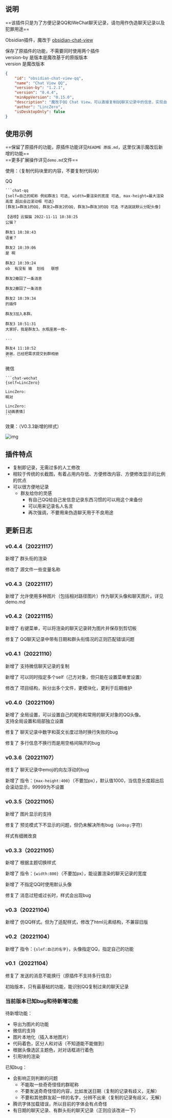 ## 说明

==该插件只是为了方便记录QQ和WeChat聊天记录，请勿用作伪造聊天记录以及犯罪用途==


Obsidian插件，魔改于 [obsidian-chat-view](https://github.com/adifyr/obsidian-chat-view)

保存了原插件的功能，不需要同时使用两个插件<br/>
version-by 是版本是魔改基于的原版版本<br/>
version 是魔改版本

```json
{
	"id": "obsidian-chat-view-qq",
	"name": "Chat View QQ",
	"version-by": "1.2.1",
	"version": "0.4.4",
	"minAppVersion": "0.15.0",
	"description": "魔改于QQ Chat View，可以直接复制QQ聊天记录中的信息，实现自动渲染",
	"author": "LincZero",
	"isDesktopOnly": false
}
```

## 使用示例

==保留了原插件的功能，原插件功能详见`README 原版.md`，这里仅演示魔改后新增的功能==<br/>
==更多扩展操作详见`demo.md`文件==

使用：（复制代码块里的内容，不要复制代码块）<br/>

QQ

````
```chat-qq
{self=自己的昵称 例如群友1 可选, width=要渲染的宽度 可选, max-height=最大渲染高度 超出会边滚动框 可选}
[群友1=群友1的QQ, 群友2=群友2的QQ, 群友3=群友3的QQ 可选 不选就就默认分配头像]

【话唠】云猫猫 2022-11-11 18:38:25  
公猫？  

群友1 10:38:43  
语雀？  

群友2 10:39:06  
是 啊

群友2 10:39:24  
ob  有没有 输  划线   联想  
  
群友2撤回了一条消息  
  
群友2撤回了一条消息  
  
群友2 10:39:34  
的插件  
  
群友3加入本群。  
  
群友3 10:51:31  
大家好，我是群友3。水瓶座男一枚~

...
  
群友4 11:10:52  
谢谢，已经把需求提交到群相册
```
````

微信

````
```chat-wechat
{self=LincZero}

LincZero:
啊对

LincZero:
[动画表情]
```
````

效果：（V0.3.3新增的样式）

![img](README.assets/665IOT2Z[GG{QFY$0M2A}G.png)

## 插件特点

- 复制即记录，无需过多的人工修改
- 相较于传统的长截图，有着占用内存低、方便修改内容、方便修改显示的比例的优点
- 可以很方便地记录
  - 群友给你的灵感
	- 有自己QQ给自己发信息记录东西习惯的可以用这个来备份
	- 可以用来记录名人名言
	- 再次强调，不要用来伪造聊天用于不良用途

## 更新日志

### v0.4.4（20221117）

新增了 群头衔的渲染

修改了 源文件一些变量名称

### v0.4.3（20221117）

新增了 允许使用多种图片（包括相对路径图片）作为聊天头像和聊天图片。详见demo.md

### v0.4.2（20221115）

新增了 右键菜单，可以将渲染的聊天记录转为图片并保存到剪切板

修复了 QQ聊天记录中带有日期和群头衔情况的正则匹配错误问题

### v0.4.1（20221110）

新增了 支持微信聊天记录的复制

新增了 可以同时指定多个self（己方对象，但只能在设置菜单里设置）

修改了 项目结构，拆分出多个文件，更模块化，更利于后期维护


### v0.4.0（20221109）

新增了 全局设置，可以设置自己的昵称和常用的聊天对象的QQ头像。<br>支持全局设置和局部独立设置

修复了 聊天记录中数字和英文长度过场时换行失败的bug

修复了 多行信息不换行而是用空格间隔开的bug


### v0.3.6（20221107）

修复了 聊天记录中emoji的向左浮动的bug

新增了 指令：`{max-height:400}`（不要加px），默认值1000，当信息长度超出后会滚动显示，99999为不设置


### v0.3.5（20221105）

新增了 图片显示的支持

修复了 预览模式下不显示的问题，但仍未解决所有bug（`&nbsp;`字符）

样式有细微改良


### v0.3.3（20221105）

新增了 根据主题切换样式

新增了 指令：`{width:800}`（不要加px），能设置渲染的聊天记录的宽度

新增了 不指定QQ时使用默认头像

修复了 消息过短或过长时，样式会出现bug


### v0.3（20221104）

新增了 仿QQ样式。但为了适配样式，修改了html元素结构，不兼容旧版


### v0.2（20221104）

新增了 指令：`{slef:自己的名字}`，头像指定QQ，指定自己的功能


### v0.1（20221104）

修复了 发送的消息不能换行（原插件不支持多行信息）

初始版本，只有最基础的功能，能识别QQ复制过来的聊天记录


### 当前版本已知bug和待新增功能

待新增功能：

- 导出为图片的功能
- 微信的支持
- 图片本地化（插入本地图片）
- 代码着色，区分人和对话（不知道能不能做到）
- 根据头像选区主题色，对对话框进行着色
- 引用块的渲染

已知bug：

- 会影响正则判断的问题
  - 不能取一些奇奇怪怪的群昵称
  - 不要发送奇奇怪怪的内容，比如发送日期（复制的记录有歧义，无解）
  - 不要和其他群友起一样的名字，分辨不出来（复制的记录有歧义，无解）
- 腾讯字体加载错误，所以目前的字体会有点奇怪
- 有日期的聊天记录、有群头衔的聊天记录（正则应该改进一下）





